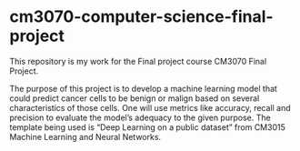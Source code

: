 # cm3070-computer-science-final-project

This repository is my work for the Final project course CM3070 Final Project.

The purpose of this project is to develop a machine learning model that could predict cancer cells to be benign or malign based on several characteristics of those cells.
One will use metrics like accuracy, recall and precision to evaluate the model’s adequacy to the given purpose.
The template being used is “Deep Learning on a public dataset” from CM3015 Machine Learning and Neural Networks.
